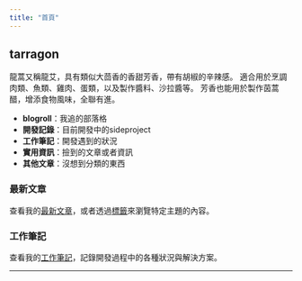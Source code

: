 ```yaml
---
title: "首頁"
---
```


## tarragon

龍蒿又稱龍艾，具有類似大茴香的香甜芳香，帶有胡椒的辛辣感。
適合用於烹調肉類、魚類、雞肉、蛋類，以及製作醬料、沙拉醬等。
芳香也能用於製作茵蒿醋，增添食物風味，全聯有進。

- **blogroll**：我追的部落格
- **開發記錄**：目前開發中的sideproject
- **工作筆記**：開發遇到的狀況
- **實用資訊**：撿到的文章或者資訊
- **其他文章**：沒想到分類的東西

### 最新文章

查看我的[最新文章](/posts/)，或者透過[標籤](/tags/)來瀏覽特定主題的內容。

### 工作筆記

查看我的[工作筆記](/work-log/)，記錄開發過程中的各種狀況與解決方案。

---
